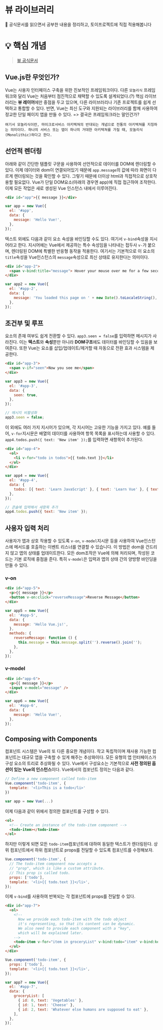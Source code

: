 # 뷰 라이브러리

📃 공식문서를 읽으면서 공부한 내용을 정리하고, 토이프로젝트에 직접 적용해봅니다
<br />

# 💡 핵심 개념

> [뷰 공식문서](https://v2.vuejs.org/)

## Vue.js란 무엇인가?

Vue는 사용자 인터페이스 구축을 위한 진보적인 프레임워크이다. 다른 `모놀리식` 프레임워크와 달리 Vue는 처음부터 점진적으로 채택할 수 있도록 설계되었다.(?) 핵심 라이브러리는 **뷰 레이어**에만 중점을 두고 있으며, 다른 라이브러리나 기존 프로젝트를 쉽게 선택하고 통합할 수 있다. 반면, Vue는 최신 도구와 지원되는 라이브러리를 함께 사용하여 정교한 단일 페이지 앱을 만들 수 있다. => 결국은 프레임워크라는 말인건가?

```
여기서 모놀리식이란, 마이크로서비스 아키텍쳐의 반대되는 개념으로 전통의 아키텍쳐를 지칭하는 의미이다. 하나의 서비스 또는 앱이 하나의 거대한 아키텍쳐를 가질 때, 모놀리식(Monolithic)하다고 한다.
```

## 선언적 렌더링

아래와 같이 간단한 템플릿 구문을 사용하여 선언적으로 데이터를 DOM에 렌더링할 수 있다. 이제 데이터와 dom이 연결되어있기 때문에 `app.message`의 값에 따라 화면이 다르게 렌더링되는 것을 확인할 수 있다. 그렇기 때문에 더이상 html과 직접적으로 상호작용할 필요없다. Vue가 단일 DOM요소(아래의 경우엔 app)에 직접 접근하여 조작한다. 이제 모든 작업은 새로 생성된 Vue 인스턴스 내에서 이루어진다.

```html
<div id="app">{{ message }}</div>
```

```javascript
var app = new Vue({
  el: '#app',
  data: {
    message: 'Hello Vue!',
  },
});
```

텍스트 외에도 다음과 같이 요소 속성을 바인딩할 수도 있다. 여기서 `v-bind`속성을 지시어라고 한다. 지시어에는 Vue에서 제공하는 특수 속성임을 나타내는 접두사 `v-`가 붙으며, 렌더링된 DOM에 특별한 반응형 동작을 적용한다. 여기서는 기본적으로 이 요소의 `title`속성을 Vue인스턴스의 `message`속성으로 최신 상태로 유지한다는 의미이다.

```html
<div id="app-2">
  <span v-bind:title="message"> Hover your mouse over me for a few seconds to see my dynamically bound title! </span>
</div>
```

```javascript
var app2 = new Vue({
  el: '#app-2',
  data: {
    message: 'You loaded this page on ' + new Date().toLocaleString(),
  },
});
```

## 조건부 및 루프

요소의 존재 여부도 쉽게 전환할 수 있다. `app3.seen = false`를 입력하면 메시지가 사라진다. 이는 **텍스트**와 **속성**뿐만 아니라 **DOM구조**에도 데이터를 바인딩할 수 있음을 보여준다. 또한 Vue는 요소를 삽입/업데이트/제거할 때 자동으로 전환 효과 시스템을 제공한다.

```html
<div id="app-3">
  <span v-if="seen">Now you see me</span>
</div>
```

```javascript
var app3 = new Vue({
  el: '#app-3',
  data: {
    seen: true,
  },
});

// 메시지 비활성화
app3.seen = false;
```

이 외에도 여러 가지 지시어가 있으며, 각 지시어는 고유한 기능을 가지고 있다. 예를 들어, `v-for`지시문은 배열의 데이터를 사용하여 항목 목록을 표시하는데 사용할 수 있다. `app4.todos.push({ text: 'New item' });`를 입력하면 새항목이 추가된다.

```html
<div id="app-4">
  <ol>
    <li v-for="todo in todos">{{ todo.text }}</li>
  </ol>
</div>
```

```javascript
var app4 = new Vue({
  el: '#app-4',
  data: {
    todos: [{ text: 'Learn JavaScript' }, { text: 'Learn Vue' }, { text: 'Build something awesome' }],
  },
});

// 콘솔에 입력해서 새항목 추가
app4.todos.push({ text: 'New item' });
```

## 사용자 입력 처리

사용자가 앱과 상호 작용할 수 있도록 `v-on`, `v-model`지시문 등을 사용하여 Vue인스턴스에 메서드를 호출하는 이벤트 리스너를 연결할 수 있습니다. 이 방법은 dom을 건드리지 않고 앱의 상태를 업데이트한다. 모든 dom조작은 Vue에 의해 처리되며, 작성된 코드는 기본 로직에 중점을 준다. 특히 `v-model`은 입력과 앱의 상태 간의 양방향 바인딩을 만들 수 있다.

### v-on

```html
<div id="app-5">
  <p>{{ message }}</p>
  <button v-on:click="reverseMessage">Reverse Message</button>
</div>
```

```javascript
var app5 = new Vue({
  el: '#app-5',
  data: {
    message: 'Hello Vue.js!',
  },
  methods: {
    reverseMessage: function () {
      this.message = this.message.split('').reverse().join('');
    },
  },
});
```

### v-model

```html
<div id="app-6">
  <p>{{ message }}</p>
  <input v-model="message" />
</div>
```

```javascript
var app6 = new Vue({
  el: '#app-6',
  data: {
    message: 'Hello Vue!',
  },
});
```

## Composing with Components

컴포넌트 시스템은 Vue의 또 다른 중요한 개념이다. 작고 독립적이며 재사용 가능한 컴포넌트는 대규모 앱을 구축할 수 있게 해주는 추상화이다. 모든 유형의 앱 인터페이스가 구성 요소의 트리로 추상화될 수 있다. Vue에서 구성요소는 기본적으로 **사전 정의된 옵션이 있는 Vue의 인스턴스**이다. Vue에서의 컴포넌트 정의는 다음과 같다.

```javascript
// Define a new component called todo-item
Vue.component('todo-item', {
  template: '<li>This is a todo</li>'
})

var app = new Vue(...)
```

이제 다음과 같이 위에서 정의한 컴포넌트를 구성할 수 있다.

```html
<ol>
  <!-- Create an instance of the todo-item component -->
  <todo-item></todo-item>
</ol>
```

하지만 이렇게 되면 모든 `todo-item`컴포넌트에 대하여 동일한 텍스트가 렌더링된다. 상위 컴포넌트에서 하위 컴포넌트로 props를 전달할 수 있도록 컴포넌트를 수정해보자.

```javascript
Vue.component('todo-item', {
  // The todo-item component now accepts a
  // "prop", which is like a custom attribute.
  // This prop is called todo.
  props: ['todo'],
  template: '<li>{{ todo.text }}</li>',
});
```

이제 `v-bind`를 사용하여 반복되는 각 컴포넌트에 props를 전달할 수 있다.

```html
<div id="app-7">
  <ol>
    <!--
      Now we provide each todo-item with the todo object
      it's representing, so that its content can be dynamic.
      We also need to provide each component with a "key",
      which will be explained later.
    -->
    <todo-item v-for="item in groceryList" v-bind:todo="item" v-bind:key="item.id"></todo-item>
  </ol>
</div>
```

```javascript
Vue.component('todo-item', {
  props: ['todo'],
  template: '<li>{{ todo.text }}</li>',
});

var app7 = new Vue({
  el: '#app-7',
  data: {
    groceryList: [
      { id: 0, text: 'Vegetables' },
      { id: 1, text: 'Cheese' },
      { id: 2, text: 'Whatever else humans are supposed to eat' },
    ],
  },
});
```
